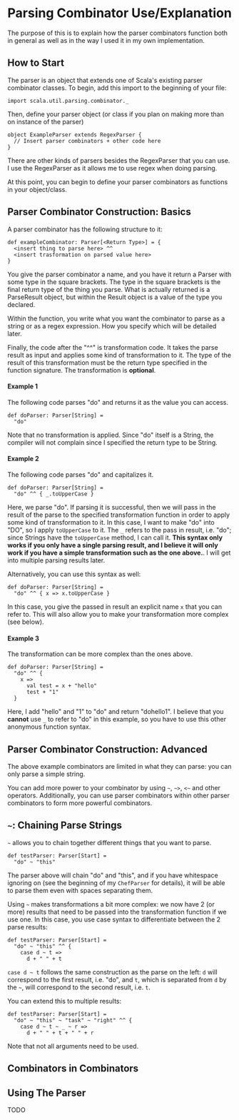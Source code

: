 # Parsing Combinator Use/Explanation

The purpose of this is to explain how the parser combinators function both
in general as well as in the way I used it in my own implementation.


## How to Start

The parser is an object that extends one of Scala's existing parser combinator
classes. To begin, add this import to the beginning of your file:

```
import scala.util.parsing.combinator._
```

Then, define your parser object (or class if you plan on making more than on
instance of the parser)

```
object ExampleParser extends RegexParser {
  // Insert parser combinators + other code here
}
```

There are other kinds of parsers besides the RegexParser that you can use. I 
use the RegexParser as it allows me to use regex when doing parsing.

At this point, you can begin to define your parser combinators as functions
in your object/class.

## Parser Combinator Construction: Basics

A parser combinator has the following structure to it:

```
def exampleCombinator: Parser[<Return Type>] = {
  <insert thing to parse here> ^^ 
  <insert trasformation on parsed value here>
}
```

You give the parser combinator a name, and you have it return a Parser
with some type in the square brackets. The type in the square brackets is the
final return type of the thing you parse. What is actually returned is a 
ParseResult object, but within the Result object is a value of the type
you declared.

Within the function, you write what you want the combinator to parse as a
string or as a regex expression. How you specify which will be detailed
later.

Finally, the code after the "^^" is transformation code. It takes the
parse result as input and applies some kind of transformation to it. The
type of the result of this transformation must be the return type specified
in the function signature. The transformation is **optional**.

#### Example 1

The following code parses "do" and returns it as the value you can access.

```
def doParser: Parser[String] = 
  "do"
```

Note that no transformation is applied. Since "do" itself is a String, 
the compiler will not complain since I specified the return type to be String.

#### Example 2

The following code parses "do" and capitalizes it.

```
def doParser: Parser[String] = 
  "do" ^^ { _.toUpperCase }
```

Here, we parse "do". If parsing it is successful, then we will pass in the 
result of the parse to the specified transformation function in order to
apply some kind of transformation to it. In this case, I want to make "do"
into "DO", so I apply `toUpperCase` to it. The `_` refers to the
pass in result, i.e. "do"; since Strings have the `toUpperCase` method, I can
call it. **This syntax only works if you only have a single parsing result, and 
I believe it will only work if you have a simple transformation such as the
one above.**.
I will get into multiple parsing results later.

Alternatively, you can use this syntax as well:

```
def doParser: Parser[String] = 
  "do" ^^ { x => x.toUpperCase }
```

In this case, you give the passed in result an explicit name `x` that you can
refer to. This will also allow you to make your transformation more complex 
(see below).

#### Example 3

The transformation can be more complex than the ones above. 

```
def doParser: Parser[String] = 
  "do" ^^ { 
    x => 
      val test = x + "hello"
      test + "1"
  }
```

Here, I add "hello" and "1" to "do" and return "dohello1". I believe that
you **cannot** use `_` to refer to "do" in this example, so you have
to use this other anonymous function syntax.

## Parser Combinator Construction: Advanced

The above example combinators are limited in what they can parse: you can only
parse a simple string.

You can add more power to your combinator by using `~`, `~>`, `<~` and other
operators. Additionally, you can use parser combinators within other parser
combinators to form more powerful combinators.

## `~`: Chaining Parse Strings

`~` allows you to chain together different things that you want to parse.

```
def testParser: Parser[Start] = 
  "do" ~ "this"
```

The parser above will chain "do" and "this", and if you have whitespace ignoring
on (see the beginning of my `ChefParser` for details), 
it will be able to parse them even with spaces separating them.

Using `~` makes transformations a bit more complex: we now have 2 (or more) results
that need to be passed into the transformation function if we use one. In this
case, you use case syntax to differentiate between the 2 parse results:

```
def testParser: Parser[Start] = 
  "do" ~ "this" ^^ {
    case d ~ t => 
      d + " " + t
```

`case d ~ t` follows the same construction as the parse on the left: `d` will
correspond to the first result, i.e. "do", and `t`, which is separated from
`d` by the `~`, will correspond to the second result, i.e. `t`.

You can extend this to multiple results:

```
def testParser: Parser[Start] = 
  "do" ~ "this" ~ "task" ~ "right" ^^ {
    case d ~ t ~ _ ~ r => 
      d + " " + t + " " + r
```

Note that not all arguments need to be used.

## Combinators in Combinators


## Using The Parser


TODO
